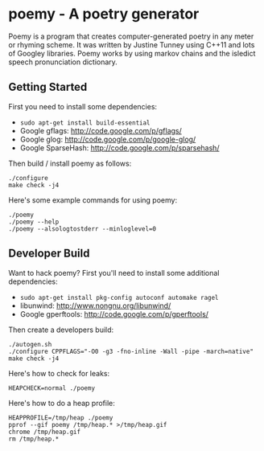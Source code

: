 # poemy - A poetry generator

Poemy is a program that creates computer-generated poetry in any meter or
rhyming scheme. It was written by Justine Tunney using C++11 and lots of
Googley libraries. Poemy works by using markov chains and the isledict speech
pronunciation dictionary.

## Getting Started

First you need to install some dependencies:

- `sudo apt-get install build-essential`
- Google gflags: <http://code.google.com/p/gflags/>
- Google glog: <http://code.google.com/p/google-glog/>
- Google SparseHash: <http://code.google.com/p/sparsehash/>

Then build / install poemy as follows:

    ./configure
    make check -j4

Here's some example commands for using poemy:

    ./poemy
    ./poemy --help
    ./poemy --alsologtostderr --minloglevel=0

## Developer Build

Want to hack poemy? First you'll need to install some additional dependencies:

- `sudo apt-get install pkg-config autoconf automake ragel`
- libunwind: <http://www.nongnu.org/libunwind/>
- Google gperftools: <http://code.google.com/p/gperftools/>

Then create a developers build:

    ./autogen.sh
    ./configure CPPFLAGS="-O0 -g3 -fno-inline -Wall -pipe -march=native"
    make check -j4

Here's how to check for leaks:

    HEAPCHECK=normal ./poemy

Here's how to do a heap profile:

    HEAPPROFILE=/tmp/heap ./poemy
    pprof --gif poemy /tmp/heap.* >/tmp/heap.gif
    chrome /tmp/heap.gif
    rm /tmp/heap.*
